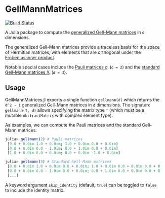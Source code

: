 # GellMannMatrices

[![Build Status](https://github.com/thchr/GellMannMatrices.jl/actions/workflows/CI.yml/badge.svg?branch=main)](https://github.com/thchr/GellMannMatrices.jl/actions/workflows/CI.yml?query=branch%3Amain)

A Julia package to compute the [generalized Gell-Mann matrices](https://en.wikipedia.org/wiki/Generalizations_of_Pauli_matrices#Generalized_Gell-Mann_matrices_(Hermitian)) in `d` dimensions.

The generalized Gell-Mann matrices provide a traceless basis for the space of Hermitian matrices, with elements that are orthogonal under the [Frobenius inner product](https://en.wikipedia.org/wiki/Frobenius_inner_product).

Notable special cases include the [Pauli matrices σᵢ](https://en.wikipedia.org/wiki/Pauli_matrices) (`d = 2`) and the [standard Gell-Mann matrices Λᵢ](https://en.wikipedia.org/wiki/Gell-Mann_matrices) (`d = 3`).

## Usage
GellMannMatrices.jl exports a single function `gellmann(d)` which returns the `d^2 - 1` generalized Gell-Mann matrices in `d` dimensions.
The signature `gellmann(T, d)` allows specifying the matrix type `T` (which must be a mutable `AbstractMatrix` with complex element type).

As examples, we can compute the Pauli matrices and the standard Gell-Mann matrices:
```jl
julia> gellmann(2) # Pauli matrices
 [0.0 + 0.0im 1.0 + 0.0im; 1.0 + 0.0im 0.0 + 0.0im]
 [0.0 + 0.0im 0.0 - 1.0im; 0.0 + 1.0im 0.0 + 0.0im]
 [1.0 + 0.0im 0.0 + 0.0im; 0.0 + 0.0im -1.0 + 0.0im]

julia> gellmann(3) # Standard Gell-Mann matrices
 [0.0 + 0.0im 1.0 + 0.0im 0.0 + 0.0im; 1.0 + 0.0im 0.0 + 0.0im 0.0 + 0.0im; 0.0 + 0.0im 0.0 + 0.0im 0.0 + 0.0im]
 [0.0 + 0.0im 0.0 - 1.0im 0.0 + 0.0im; 0.0 + 1.0im 0.0 + 0.0im 0.0 + 0.0im; 0.0 + 0.0im 0.0 + 0.0im 0.0 + 0.0im]
 [...]
```
A keyword argument `skip_identity` (default, `true`) can be toggled to `false` to include the identity matrix.